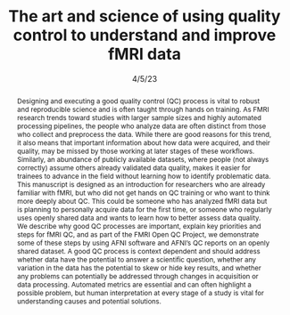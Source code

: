 ---
title: "The art and science of using quality control to understand and improve fMRI data"

date: 4/5/23
authors_string: Joshua Teves, Javier Gonzalez-Castillo, Micah Holness, Megan Spurney, Peter Bandettini, Daniel Handwerker
authors:
   - Joshua Teves
   - Javier Gonzalez-Castillo
   - Micah Holness
   - Megan Spurney
   - Peter Bandettini
   - Daniel Handwerker
author_ids:
   - joshua_teves
   - javier_gonzalezcastillo
   - micah_holness
   - megan_spurney
   - peter_bandettini
   - dan_handwerker
journal: 'Frontiers in Neuroscience'
volume: 17.0
issue: 
pages: 
book_title: ''
publisher: ''
isbn: 
abstract: 'Designing and executing a good quality control (QC) process is vital to robust and reproducible science and is often taught through hands on training. As FMRI research trends toward studies with larger sample sizes and highly automated processing pipelines, the people who analyze data are often distinct from those who collect and preprocess the data. While there are good reasons for this trend, it also means that important information about how data were acquired, and their quality, may be missed by those working at later stages of these workflows. Similarly, an abundance of publicly available datasets, where people (not always correctly) assume others already validated data quality, makes it easier for trainees to advance in the field without learning how to identify problematic data. This manuscript is designed as an introduction for researchers who are already familiar with fMRI, but who did not get hands on QC training or who want to think more deeply about QC. This could be someone who has analyzed fMRI data but is planning to personally acquire data for the first time, or someone who regularly uses openly shared data and wants to learn how to better assess data quality. We describe why good QC processes are important, explain key priorities and steps for fMRI QC, and as part of the FMRI Open QC Project, we demonstrate some of these steps by using AFNI software and AFNI’s QC reports on an openly shared dataset. A good QC process is context dependent and should address whether data have the potential to answer a scientific question, whether any variation in the data has the potential to skew or hide key results, and whether any problems can potentially be addressed through changes in acquisition or data processing. Automated metrics are essential and can often highlight a possible problem, but human interpretation at every stage of a study is vital for understanding causes and potential solutions.'
project_id: education
paper_url: https://www.frontiersin.org/journals/neuroscience/articles/10.3389/fnins.2023.1100544/full
doi: 10.3389/fnins.2023.1100544
data_loc: 'https://osf.io/qaesm/'
code_loc: 'https://github.com/nimh-sfim/SFIM_Frontiers_Neuroimaging_QC_Project'
file: '/assets/publications/'
file_name: ''
type: journal_article
pub_str: 'Frontiers in Neuroscience (4/5/) 17'
layout: publication 
---